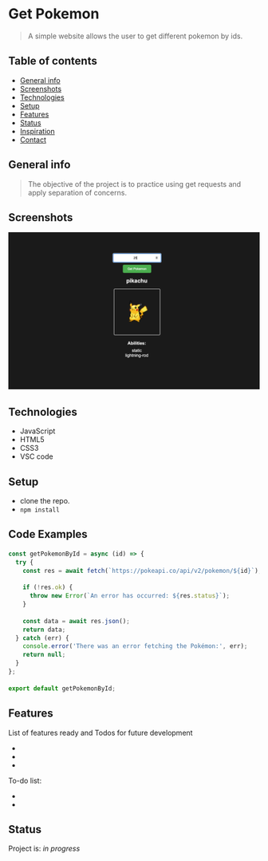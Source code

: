 # Get Pokemon

> A simple website allows the user to get different pokemon by ids.

## Table of contents

- [General info](#general-info)
- [Screenshots](#screenshots)
- [Technologies](#technologies)
- [Setup](#setup)
- [Features](#features)
- [Status](#status)
- [Inspiration](#inspiration)
- [Contact](#contact)

## General info

> The objective of the project is to practice using get requests and apply separation of concerns.

## Screenshots

![Example screenshot](./assets/screenShot.png)

## Technologies

- JavaScript
- HTML5
- CSS3
- VSC code

## Setup

- clone the repo.
- `npm install`

## Code Examples

```js
const getPokemonById = async (id) => {
  try {
    const res = await fetch(`https://pokeapi.co/api/v2/pokemon/${id}`);

    if (!res.ok) {
      throw new Error(`An error has occurred: ${res.status}`);
    }

    const data = await res.json();
    return data;
  } catch (err) {
    console.error('There was an error fetching the Pokémon:', err);
    return null;
  }
};

export default getPokemonById;
```

## Features

List of features ready and Todos for future development

-
-
-

To-do list:

-
-

## Status

Project is: _in progress_
